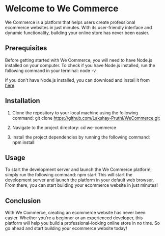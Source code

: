 # Welcome to We Commerce
We Commerce is a platform that helps users create professional ecommerce websites in just minutes. With its user-friendly interface and dynamic functionality, building your online store has never been easier.

## Prerequisites
Before getting started with We Commerce, you will need to have Node.js installed on your computer. To check if you have Node.js installed, run the following command in your terminal:
node -v

If you don't have Node.js installed, you can download and install it from [here](https://nodejs.org/en/download/).

## Installation
1. Clone the repository to your local machine using the following command:
git clone https://github.com/Lakshay-Pruthi/WeCommerce.git

2. Navigate to the project directory:
cd we-commerce
3. Install the project dependencies by running the following command:
npm install

## Usage
To start the development server and launch the We Commerce platform, simply run the following command:
npm start
This will start the development server and launch the platform in your default web browser. From there, you can start building your ecommerce website in just minutes!

## Conclusion
With We Commerce, creating an ecommerce website has never been easier. Whether you're a beginner or an experienced developer, this platform will help you build a professional-looking online store in no time. So go ahead and start building your ecommerce website today!

